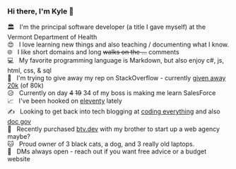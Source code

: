 ### Hi there, I'm Kyle 👋

🏛 &nbsp; I'm the principal software developer (a title I gave myself) at the Vermont Department of Health  
😍 &nbsp; I love learning new things and also teaching / documenting what I know.    
🌐 &nbsp; I like short domains and long <del>walks on the ...</del> comments  
💻 &nbsp; My favorite programming language is Markdown, but also enjoy c#, js, html, css, & sql  
🔼 &nbsp; I'm trying to give away my rep on StackOverflow - currently [given away 20k](https://stackoverflow.com/users/1366033/kylemit?tab=bounties) (of 80k)  
😥 &nbsp; Currently on day <del>4</del> <del>19</del> 34 of my boss is making me learn SalesForce  
📈 &nbsp; I've been hooked on [eleventy](https://github.com/KyleMit?tab=repositories&q=eleventy) lately  
✍ &nbsp; Looking to get back into tech blogging at [coding everything](http://www.codingeverything.com/) and also [doc gov](https://docgov.dev/)  
💼 &nbsp; Recently purchased [btv.dev](https://btv.dev/) with my brother to start up a web agency maybe?  
🐱 &nbsp; Proud owner of 3 black cats, a dog, and 3 really old laptops.  
💬 &nbsp; DMs always open - reach out if you want free advice or a budget website
